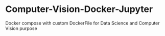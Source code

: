 # Computer-Vision-Docker-Jupyter
 Docker compose with custom DockerFile for Data Science and Computer Vision purpose
